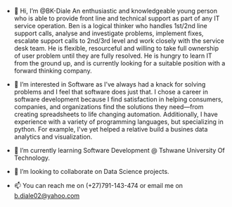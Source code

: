 - 👋 Hi, I’m @BK-Diale An enthusiastic and knowledgeable young person who is able to provide front line and technical support as part of any IT service operation. Ben is a logical thinker who handles 1st/2nd line support calls, analyse and investigate problems, implement fixes, escalate support calls to 2nd/3rd level and work closely with the service desk team. He is flexible, resourceful and willing to take full ownership of user problem until they are fully resolved. He is hungry to learn IT from the ground up, and is currently looking for a suitable position with a forward thinking company.

- 👀 I’m interested in Software as I’ve always had a knack for solving problems and I feel that software does just that. I chose a career in software development because I find satisfaction in helping consumers, companies, and organizations find the solutions they need—from creating spreadsheets to life changing automation. Additionally, I have experience with a variety of programming languages, but specializing in python. For example, I've yet helped a relative build a busines data analytics and visualization. 

- 🌱 I’m currently learning Software Development @ Tshwane University Of Technology.
- 💞️ I’m looking to collaborate on Data Science projects.
- 📫 You can reach me on (+27)791-143-474 or email me on b.diale02@yahoo.com

<!---
BK-Diale/BK-Diale is a ✨ special ✨ repository because its `README.md` (this file) appears on your GitHub profile.
You can click the Preview link to take a look at your changes.
--->
